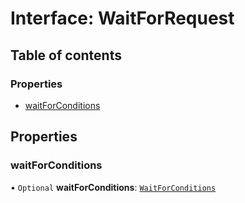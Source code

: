 # Interface: WaitForRequest

## Table of contents

### Properties

- [waitForConditions](WaitForRequest.md#waitforconditions)

## Properties

### waitForConditions

• `Optional` **waitForConditions**: [`WaitForConditions`](WaitForConditions.md)
